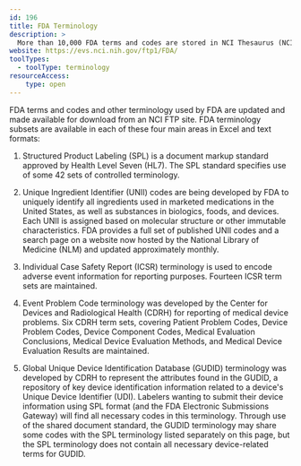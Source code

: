 ```yaml
---
id: 196
title: FDA Terminology
description: >
  More than 10,000 FDA terms and codes are stored in NCI Thesaurus (NCIt). This and other terminology used by FDA is updated and made available for download from an NCI File Transfer Protocol (FTP) site.  
website: https://evs.nci.nih.gov/ftp1/FDA/
toolTypes:
  - toolType: terminology
resourceAccess:
    type: open
---
```

FDA terms and codes and other terminology used by FDA are updated and made available for download from an NCI FTP site. FDA terminology subsets are available in each of these four main areas in Excel and text formats:

1. Structured Product Labeling (SPL) is a document markup standard approved by Health Level Seven (HL7). The SPL standard specifies use of some 42 sets of controlled terminology. 

2. Unique Ingredient Identifier (UNII) codes are being developed by FDA to uniquely identify all ingredients used in marketed medications in the United States, as well as substances in biologics, foods, and devices. Each UNII is assigned based on molecular structure or other immutable characteristics. FDA provides a full set of published UNII codes and a search page on a website now hosted by the National Library of Medicine (NLM) and updated approximately monthly. 

3. Individual Case Safety Report (ICSR) terminology is used to encode adverse event information for reporting purposes. Fourteen ICSR term sets are maintained.

4. Event Problem Code terminology was developed by the Center for Devices and Radiological Health (CDRH) for reporting of medical device problems. Six CDRH term sets, covering Patient Problem Codes, Device Problem Codes, Device Component Codes, Medical Evaluation Conclusions, Medical Device Evaluation Methods, and Medical Device Evaluation Results are maintained.

5. Global Unique Device Identification Database (GUDID) terminology was developed by CDRH to represent the attributes found in the GUDID, a repository of key device identification information related to a device's Unique Device Identifier (UDI). Labelers wanting to submit their device information using SPL format (and the FDA Electronic Submissions Gateway) will find all necessary codes in this terminology. Through use of the shared document standard, the GUDID terminology may share some codes with the SPL terminology listed separately on this page, but the SPL terminology does not contain all necessary device-related terms for GUDID. 